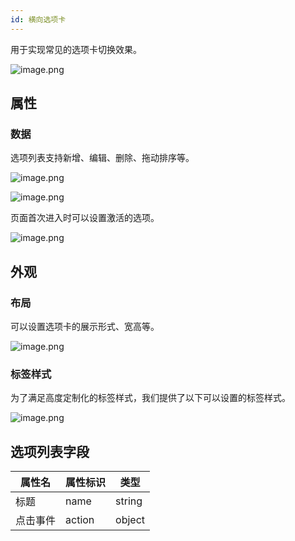 ```yaml
---
id: 横向选项卡
---
```


用于实现常见的选项卡切换效果。

![image.png](/img/移动应用/组件/tab-section-1.png)


## 属性

### 数据

选项列表支持新增、编辑、删除、拖动排序等。

![image.png](/img/移动应用/组件/tab-section-2.png)

![image.png](/img/移动应用/组件/tab-section-3.png)

页面首次进入时可以设置激活的选项。

![image.png](/img/移动应用/组件/tab-section-4.png)


## 外观

### 布局

可以设置选项卡的展示形式、宽高等。

![image.png](/img/移动应用/组件/tab-section-5.png)

### 标签样式

为了满足高度定制化的标签样式，我们提供了以下可以设置的标签样式。

![image.png](/img/移动应用/组件/tab-section-6.png)


## 选项列表字段

| 属性名  | 属性标识                   | 类型     | 
| -----  | ------------------------- | ------- |  
| 标题    | name                    | string  | 
| 点击事件 | action                   | object  | 

